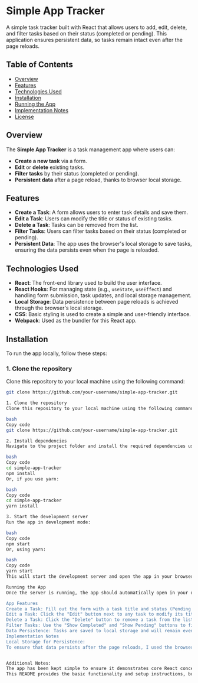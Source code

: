 # Simple App Tracker

A simple task tracker built with React that allows users to add, edit, delete, and filter tasks based on their status (completed or pending). This application ensures persistent data, so tasks remain intact even after the page reloads.

## Table of Contents
- [Overview](#overview)
- [Features](#features)
- [Technologies Used](#technologies-used)
- [Installation](#installation)
- [Running the App](#running-the-app)
- [Implementation Notes](#implementation-notes)
- [License](#license)

## Overview

The **Simple App Tracker** is a task management app where users can:
- **Create a new task** via a form.
- **Edit** or **delete** existing tasks.
- **Filter tasks** by their status (completed or pending).
- **Persistent data** after a page reload, thanks to browser local storage.

## Features

- **Create a Task**: A form allows users to enter task details and save them.
- **Edit a Task**: Users can modify the title or status of existing tasks.
- **Delete a Task**: Tasks can be removed from the list.
- **Filter Tasks**: Users can filter tasks based on their status (completed or pending).
- **Persistent Data**: The app uses the browser's local storage to save tasks, ensuring the data persists even when the page is reloaded.

## Technologies Used

- **React**: The front-end library used to build the user interface.
- **React Hooks**: For managing state (e.g., `useState`, `useEffect`) and handling form submission, task updates, and local storage management.
- **Local Storage**: Data persistence between page reloads is achieved through the browser's local storage.
- **CSS**: Basic styling is used to create a simple and user-friendly interface.
- **Webpack**: Used as the bundler for this React app.

## Installation

To run the app locally, follow these steps:

### 1. Clone the repository

Clone this repository to your local machine using the following command:

```bash
git clone https://github.com/your-username/simple-app-tracker.git

1. Clone the repository
Clone this repository to your local machine using the following command:

bash
Copy code
git clone https://github.com/your-username/simple-app-tracker.git

2. Install dependencies
Navigate to the project folder and install the required dependencies using npm or yarn.

bash
Copy code
cd simple-app-tracker
npm install
Or, if you use yarn:

bash
Copy code
cd simple-app-tracker
yarn install

3. Start the development server
Run the app in development mode:

bash
Copy code
npm start
Or, using yarn:

bash
Copy code
yarn start
This will start the development server and open the app in your browser at http://localhost:3000.

Running the App
Once the server is running, the app should automatically open in your default browser. If it doesn't, navigate to http://localhost:3000 to see the app.

App Features
Create a Task: Fill out the form with a task title and status (Pending or Completed), and click "Add Task".
Edit a Task: Click the "Edit" button next to any task to modify its title or status.
Delete a Task: Click the "Delete" button to remove a task from the list.
Filter Tasks: Use the "Show Completed" and "Show Pending" buttons to filter tasks based on their status.
Data Persistence: Tasks are saved to local storage and will remain even after the page reloads.
Implementation Notes
Local Storage for Persistence:
To ensure that data persists after the page reloads, I used the browser's local storage. When a task is added, edited, or deleted, the tasks are stored in the localStorage API under a key called "tasks". On app load, the tasks are fetched from localStorage and rendered on the page.


Additional Notes:
The app has been kept simple to ensure it demonstrates core React concepts, including state management, form handling, and local storage for persistence.
This README provides the basic functionality and setup instructions, but you can extend this app by adding more features like due dates, priority levels, or sorting.
